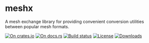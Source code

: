 # meshx

A mesh exchange library for providing convenient conversion utilities between popular mesh formats.

[![On crates.io](https://img.shields.io/crates/v/meshx.svg)](https://crates.io/crates/meshx)
[![On docs.rs](https://docs.rs/meshx/badge.svg)](https://docs.rs/meshx/)
[![Build status](https://github.com/elrnv/meshx/workflows/CI/badge.svg)](https://github.com/elrnv/meshx/actions?query=workflow%3ACI)
[![License](https://img.shields.io/crates/l/meshx.svg)](https://github.com/elrnv/meshx/blob/master/LICENSE)
[![Downloads](https://img.shields.io/crates/d/meshx.svg)](https://crates.io/crates/meshx)


